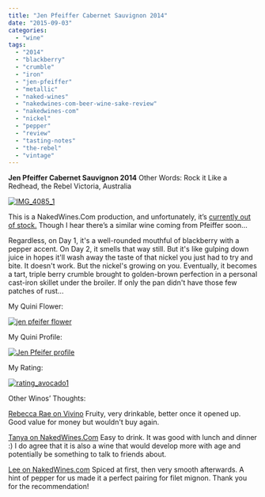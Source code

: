 ```yaml
---
title: "Jen Pfeiffer Cabernet Sauvignon 2014"
date: "2015-09-03"
categories:
  - "wine"
tags:
  - "2014"
  - "blackberry"
  - "crumble"
  - "iron"
  - "jen-pfeiffer"
  - "metallic"
  - "naked-wines"
  - "nakedwines-com-beer-wine-sake-review"
  - "nakedwines-com"
  - "nickel"
  - "pepper"
  - "review"
  - "tasting-notes"
  - "the-rebel"
  - "vintage"
---
```


**Jen Pfeiffer Cabernet Sauvignon 2014** Other Words: Rock it Like a Redhead, the Rebel Victoria, Australia

[![IMG_4085_1](http://s3.amazonaws.com/thegourmez-wpmedia/2015/07/IMG_4085_1-493x500.jpg)](http://s3.amazonaws.com/thegourmez-wpmedia/2015/07/IMG_4085_1.jpg)

This is a NakedWines.Com production, and unfortunately, it’s [currently out of stock.](https://us.nakedwines.com/wines/jen-pfeiffer-the-rebel-cabernet-sauvignon-2014.htm) Though I hear there’s a similar wine coming from Pfeiffer soon…

Regardless, on Day 1, it's a well-rounded mouthful of blackberry with a pepper accent. On Day 2, it smells that way still. But it's like gulping down juice in hopes it'll wash away the taste of that nickel you just had to try and bite. It doesn't work. But the nickel's growing on you. Eventually, it becomes a tart, triple berry crumble brought to golden-brown perfection in a personal cast-iron skillet under the broiler. If only the pan didn't have those few patches of rust...

My Quini Flower:

[![jen pfeifer flower](http://s3.amazonaws.com/thegourmez-wpmedia/2015/07/jen-pfeifer-flower.jpg)](http://s3.amazonaws.com/thegourmez-wpmedia/2015/07/jen-pfeifer-flower.jpg)

My Quini Profile:

[![Jen Pfeifer profile](http://s3.amazonaws.com/thegourmez-wpmedia/2015/07/Jen-Pfeifer-profile-500x419.jpg)](http://s3.amazonaws.com/thegourmez-wpmedia/2015/07/Jen-Pfeifer-profile.jpg)

My Rating:

[![rating_avocado1](http://s3.amazonaws.com/thegourmez-wpmedia/2009/02/rating_avocado1.gif)](http://s3.amazonaws.com/thegourmez-wpmedia/2009/02/rating_avocado1.gif)

Other Winos’ Thoughts:

[Rebecca Rae on Vivino](http://www.vivino.com/wineries/jen-pfeiffer/wines/rock-it-redhead-2013) Fruity, very drinkable, better once it opened up. Good value for money but wouldn't buy again.

[Tanya on NakedWines.Com](https://us.nakedwines.com/wines/jen-pfeiffer-the-rebel-cabernet-sauvignon-2014.htm) Easy to drink. It was good with lunch and dinner :) I do agree that it is also a wine that would develop more with age and potentially be something to talk to friends about.

[Lee on NakedWines.com](https://us.nakedwines.com/wines/jen-pfeiffer-the-rebel-cabernet-sauvignon-2014.htm) Spiced at first, then very smooth afterwards. A hint of pepper for us made it a perfect pairing for filet mignon. Thank you for the recommendation!
